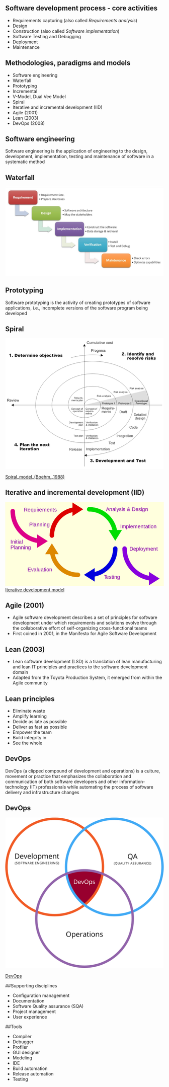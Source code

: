 ## Software development process - core activities
* Requirements capturing (also called _Requirements analysis_)
* Design 
* Construction (also called _Software implementation_) 
* Software Testing and Debugging 
* Deployment 
* Maintenance


## Methodologies, paradigms and models
* Software engineering 
* Waterfall 
* Prototyping 
* Incremental 
* V-Model, Dual Vee Model 
* Spiral
* Iterative and incremental development (IID) 
* Agile (2001)
* Lean (2003)
* DevOps (2008)


## Software engineering
Software engineering is the application of engineering to the design, development, implementation, testing and maintenance of software in a systematic method


## Waterfall
![](media/waterfall.png)


## Prototyping
Software prototyping is the activity of creating prototypes of software applications, i.e., incomplete versions of the software program being developed


## Spiral
![](media/spiral.png)

[Spiral_model_(Boehm,_1988)](http://commons.wikimedia.org/wiki/File:Spiral_model_(Boehm,_1988).png)


## Iterative and incremental development (IID) 
![](media/Iterative_development.png)
[Iterative development model](https://commons.wikimedia.org/w/index.php?curid=34159246)


## Agile (2001)
* Agile software development describes a set of principles for software development under which requirements and solutions evolve through the collaborative effort of self-organizing cross-functional teams
* First coined in 2001, in the Manifesto for Agile Software Development 


## Lean (2003)
* Lean software development (LSD) is a translation of lean manufacturing and lean IT principles and practices to the software development domain
* Adapted from the Toyota Production System, it emerged from within the Agile community


## 	Lean principles
* Eliminate waste
* Amplify learning
* Decide as late as possible
* Deliver as fast as possible
* Empower the team
* Build integrity in
* See the whole


## DevOps
DevOps (a clipped compound of development and operations) is a culture, movement or practice that emphasizes the collaboration and communication of both software developers and other information-technology (IT) professionals while automating the process of software delivery and infrastructure changes


## DevOps
![](media/DevOps.png)

[DevOps](https://commons.wikimedia.org/w/index.php?curid=20202905)


##Supporting disciplines
* Configuration management 
* Documentation 
* Software Quality assurance (SQA) 
* Project management 
* User experience


##Tools
* Compiler 
* Debugger 
* Profiler 
* GUI designer 
* Modeling 
* IDE 
* Build automation 
* Release automation 
* Testing